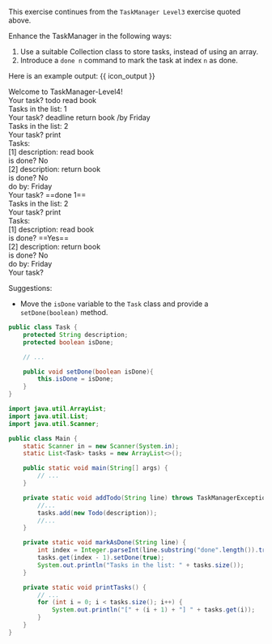 <panel header="{{ icon_Q }} TaskManager Level 4">
<question>
<div id="body">

<panel header="%%{{ icon_prereq }} TaskManager Level3 (for reference)%%">
  <include src="../../exceptions/how/q-taskManagerLevel3.md#body" />
</panel>

This exercise continues from the `TaskManager Level3` exercise quoted above.

Enhance the TaskManager in the following ways:
1. Use a suitable Collection class to store tasks, instead of using an array.
2. Introduce a `done n` command to mark the task at index `n` as done.

Here is an example output: {{ icon_output }}

<box>
<div class="text-monospace">

Welcome to TaskManager-Level4!
<br>Your task? todo read book
<br>Tasks in the list: 1
<br>Your task? deadline return book /by Friday
<br>Tasks in the list: 2
<br>Your task? print
<br>Tasks:
<br>[1] description: read book
<br>    is done? No
<br>[2] description: return book
<br>    is done? No
<br>    do by:  Friday
<br>Your task? ==done 1==
<br>Tasks in the list: 2
<br>Your task? print
<br>Tasks:
<br>[1] description: read book
<br>    is done? ==Yes==
<br>[2] description: return book
<br>    is done? No
<br>    do by:  Friday
<br>Your task?
</div>
</box>

Suggestions:
* Move the `isDone` variable to the `Task` class and provide a `setDone(boolean)` method.

<panel type="seamless" header="Partial solution">

```java
public class Task {
    protected String description;
    protected boolean isDone;

    // ...

    public void setDone(boolean isDone){
        this.isDone = isDone;
    }
}
```

```java
import java.util.ArrayList;
import java.util.List;
import java.util.Scanner;

public class Main {
    static Scanner in = new Scanner(System.in);
    static List<Task> tasks = new ArrayList<>();

    public static void main(String[] args) {
        // ...
    }

    private static void addTodo(String line) throws TaskManagerException {
        //...
        tasks.add(new Todo(description));
        //...
    }

    private static void markAsDone(String line) {
        int index = Integer.parseInt(line.substring("done".length()).trim());
        tasks.get(index - 1).setDone(true);
        System.out.println("Tasks in the list: " + tasks.size());
    }

    private static void printTasks() {
        // ...
        for (int i = 0; i < tasks.size(); i++) {
            System.out.println("[" + (i + 1) + "] " + tasks.get(i));
        }
    }
}
```
</panel>

</div>
</question>
</panel>

